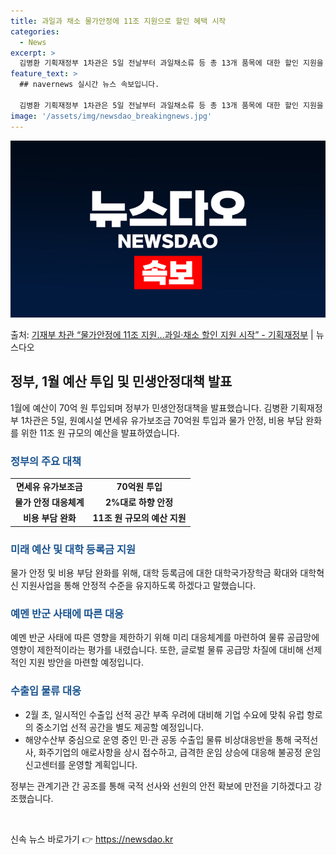 ```yaml
---
title: 과일과 채소 물가안정에 11조 지원으로 할인 혜택 시작
categories:
  - News
excerpt: >
  김병환 기획재정부 1차관은 5일 전날부터 과일채소류 등 총 13개 품목에 대한 할인 지원을 조기에 시작했다며…
feature_text: >
  ## navernews 실시간 뉴스 속보입니다.

  김병환 기획재정부 1차관은 5일 전날부터 과일채소류 등 총 13개 품목에 대한 할인 지원을 조기에 시작했다며…
image: '/assets/img/newsdao_breakingnews.jpg'
---
```


![뉴스다오 속보](/assets/img/newsdao_breakingnews.jpg)

<p>출처: <a href="https://newsdao.kr/2930" rel="dofollow">기재부 차관 “물가안정에 11조 지원…과일·채소 할인 지원 시작” - 기획재정부</a> | 뉴스다오</p>

<h2 data-ke-size="size26">정부, 1월 예산 투입 및 민생안정대책 발표</h2>
<p data-ke-size="size16">1월에 예산이 70억 원 투입되며 정부가 민생안정대책을 발표했습니다. 김병환 기획재정부 1차관은 5일, 원예시설 면세유 유가보조금 70억원 투입과 물가 안정, 비용 부담 완화를 위한 11조 원 규모의 예산을 발표하였습니다.</p>

<h3><b><span style="color: #1a5490;">정부의 주요 대책</span></b></h3>
<table>
	<tr>
		<td style="text-align: center; height: 17px;"><b>면세유 유가보조금</b></td>
		<td style="text-align: center; height: 17px;"><b>70억원 투입</b></td>
	</tr>
	<tr>
		<td style="text-align: center; height: 17px;"><b>물가 안정 대응체계</b></td>
		<td style="text-align: center; height: 17px;"><b>2%대로 하향 안정</b></td>
	</tr>
	<tr>
		<td style="text-align: center; height: 17px;"><b>비용 부담 완화</b></td>
		<td style="text-align: center; height: 17px;"><b>11조 원 규모의 예산 지원</b></td>
	</tr>
</table>

<h3><b><span style="color: #1a5490;">미래 예산 및 대학 등록금 지원</span></b></h3>
<p data-ke-size="size16">물가 안정 및 비용 부담 완화를 위해, 대학 등록금에 대한 대학국가장학금 확대와 대학혁신 지원사업을 통해 안정적 수준을 유지하도록 하겠다고 말했습니다.</p>

<h3><b><span style="color: #1a5490;">예멘 반군 사태에 따른 대응</span></b></h3>
<p data-ke-size="size16">예멘 반군 사태에 따른 영향을 제한하기 위해 미리 대응체계를 마련하여 물류 공급망에 영향이 제한적이라는 평가를 내렸습니다. 또한, 글로벌 물류 공급망 차질에 대비해 선제적인 지원 방안을 마련할 예정입니다.</p>

<h3><b><span style="color: #1a5490;">수출입 물류 대응</span></b></h3>
<ul>
	<li>2월 초, 일시적인 수출입 선적 공간 부족 우려에 대비해 기업 수요에 맞춰 유럽 항로의 중소기업 선적 공간을 별도 제공할 예정입니다.</li>
	<li>해양수산부 중심으로 운영 중인 민·관 공동 수출입 물류 비상대응반을 통해 국적선사, 화주기업의 애로사항을 상시 접수하고, 급격한 운임 상승에 대응해 불공정 운임 신고센터를 운영할 계획입니다.</li>
</ul>

<p data-ke-size="size16">정부는 관계기관 간 공조를 통해 국적 선사와 선원의 안전 확보에 만전을 기하겠다고 강조했습니다.</p>

<p data-ke-size="size16">&nbsp;</p> 

신속 뉴스 바로가기 👉 <a href="https://newsdao.kr" rel="dofollow">https://newsdao.kr</a>


